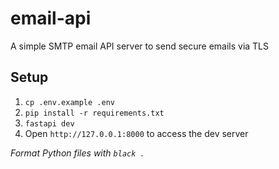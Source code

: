 # email-api
A simple SMTP email API server to send secure emails via TLS

## Setup
1. `cp .env.example .env`
2. `pip install -r requirements.txt`
3. `fastapi dev`
4. Open `http://127.0.0.1:8000` to access the dev server

*Format Python files with `black .`*